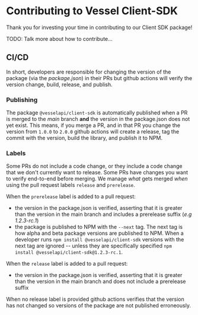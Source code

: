 # Contributing to Vessel Client-SDK

Thank you for investing your time in contributing to our Client SDK package!

TODO: Talk more about how to contribute...

## CI/CD

In short, developers are responsible for changing the version of the package (via the _package.json_) in their PRs but github actions will verify the version change, build, release, and publish.

### Publishing

The package `@vesselapi/client-sdk` is automatically published when a PR is merged to the _main_ branch **and** the version in the package.json does not yet exist. This means, if you merge a PR, and in that PR you change the version from `1.0.0` to `2.0.0` github actions will create a release, tag the commit with the version, build the library, and publish it to NPM.

### Labels

Some PRs do not include a code change, or they include a code change that we don't currently want to release. Some PRs have changes you want to verify end-to-end before merging. We manage _what_ gets merged _when_ using the pull request labels `release` and `prerelease`.

When the `prerelease` label is added to a pull request:

- the version in the package.json is verified, asserting that it is greater than the version in the main branch and includes a prerelease suffix (_e.g 1.2.3-rc.1_)
- the package is published to NPM with the `--next` tag. The next tag is how alpha and beta package versions are published to NPM. When a developer runs `npm install @vesselapi/client-sdk` versions with the next tag are ignored -- unless they are specifically specified `npm install @vesselapi/client-sdk@1.2.3-rc.1`.

When the `release` label is added to a pull request:

- the version in the package.json is verified, asserting that it is greater than the version in the main branch and does not include a prerelease suffix

When no release label is provided github actions verifies that the version has not changed so versions of the package are not published erroneously.
